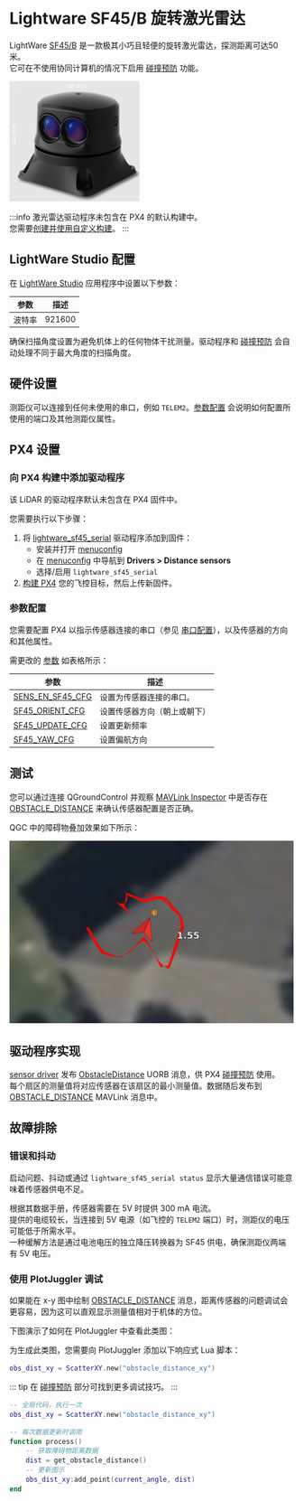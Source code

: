 # Lightware SF45/B 旋转激光雷达

LightWare [SF45/B](https://lightwarelidar.com/shop/sf45-b-50-m/) 是一款极其小巧且轻便的旋转激光雷达，探测距离可达50米。  
它可在不使用协同计算机的情况下启用 [碰撞预防](../computer_vision/collision_prevention.md) 功能。

![LightWare SF45 旋转激光雷达](../../assets/hardware/sensors/lidar_lightware/sf45.png)

:::info
激光雷达驱动程序未包含在 PX4 的默认构建中。  
您需要[创建并使用自定义构建](#add-the-driver-to-the-px4-build)。
:::

## LightWare Studio 配置

在 [LightWare Studio](https://www.lightwarelidar.com/resources-software) 应用程序中设置以下参数：

| 参数        | 描述         |
| ----------- | ------------ |
| 波特率      | 921600       |

确保扫描角度设置为避免机体上的任何物体干扰测量。驱动程序和 [碰撞预防](../computer_vision/collision_prevention.md) 会自动处理不同于最大角度的扫描角度。

## 硬件设置

测距仪可以连接到任何未使用的串口，例如 `TELEM2`。[参数配置](#parameter-configuration) 会说明如何配置所使用的端口及其他测距仪属性。

## PX4 设置

### 向 PX4 构建中添加驱动程序

该 LiDAR 的驱动程序默认未包含在 PX4 固件中。

您需要执行以下步骤：

1. 将 [lightware_sf45_serial](../modules/modules_driver_distance_sensor.md#lightware-sf45-serial) 驱动程序添加到固件：
   - 安装并打开 [menuconfig](../hardware/porting_guide_config.md#px4-menuconfig-setup)
   - 在 [menuconfig](../hardware/porting_guide_config.md#px4-menuconfig-setup) 中导航到 **Drivers > Distance sensors**
   - 选择/启用 `lightware_sf45_serial`
2. [构建 PX4](../dev_setup/building_px4.md) 您的飞控目标，然后上传新固件。

### 参数配置

您需要配置 PX4 以指示传感器连接的串口（参见 [串口配置](../peripherals/serial_configuration.md)），以及传感器的方向和其他属性。

需更改的 [参数](../advanced_config/parameters.md) 如表格所示：

| 参数                                                                                                   | 描述                                              |
| ------------------------------------------------------------------------------------------------------- | -------------------------------------------------- |
| <a id="SENS_EN_SF45_CFG"></a>[SENS_EN_SF45_CFG](../advanced_config/parameter_reference.md#SENS_EN_SF45_CFG) | 设置为传感器连接的串口。                            |
| <a id="SF45_ORIENT_CFG"></a>[SF45_ORIENT_CFG](../advanced_config/parameter_reference.md#SF45_ORIENT_CFG)   | 设置传感器方向（朝上或朝下）                       |
| <a id="SF45_UPDATE_CFG"></a>[SF45_UPDATE_CFG](../advanced_config/parameter_reference.md#SF45_UPDATE_CFG)   | 设置更新频率                                      |
| <a id="SF45_YAW_CFG"></a>[SF45_YAW_CFG](../advanced_config/parameter_reference.md#SF45_YAW_CFG)            | 设置偏航方向                                      |

## 测试

您可以通过连接 QGroundControl 并观察 [MAVLink Inspector](https://docs.qgroundcontrol.com/master/en/qgc-user-guide/analyze_view/mavlink_inspector.html) 中是否存在 [OBSTACLE_DISTANCE](https://mavlink.io/en/messages/common.html#OBSTACLE_DISTANCE) 来确认传感器配置是否正确。

QGC 中的障碍物叠加效果如下所示：

![QGC 中显示的 SF45 障碍物避障图](../../assets/hardware/sensors/lidar_lightware/sf45_obstacle_map.png)

## 驱动程序实现

[sensor driver](../modules/modules_driver_distance_sensor.md#lightware-sf45-serial) 发布 [ObstacleDistance](../msg_docs/ObstacleDistance.md) UORB 消息，供 PX4 [碰撞预防](../computer_vision/collision_prevention.md) 使用。  
每个扇区的测量值将对应传感器在该扇区的最小测量值。数据随后发布到 [OBSTACLE_DISTANCE](https://mavlink.io/en/messages/common.html#OBSTACLE_DISTANCE) MAVLink 消息中。

## 故障排除

### 错误和抖动

启动问题、抖动或通过 `lightware_sf45_serial status` 显示大量通信错误可能意味着传感器供电不足。

根据其数据手册，传感器需要在 5V 时提供 300 mA 电流。  
提供的电缆较长，当连接到 5V 电源（如飞控的 `TELEM2` 端口）时，测距仪的电压可能低于所需水平。  
一种缓解方法是通过电池电压的独立降压转换器为 SF45 供电，确保测距仪两端有 5V 电压。

### 使用 PlotJuggler 调试

如果能在 x-y 图中绘制 [OBSTACLE_DISTANCE](https://mavlink.io/en/messages/common.html#OBSTACLE_DISTANCE) 消息，距离传感器的问题调试会更容易，因为这可以直观显示测量值相对于机体的方位。

下图演示了如何在 PlotJuggler 中查看此类图：

<lite-youtube videoid="VwEd_7aiLEo" title="PX4 Autopilot: SF45 rangefinder - collision prevention "/>

为生成此类图，您需要向 PlotJuggler 添加以下响应式 Lua 脚本：

```lua
obs_dist_xy = ScatterXY.new("obstacle_distance_xy")
```

::: tip
在 [碰撞预防](../computer_vision/collision_prevention.md) 部分可找到更多调试技巧。
:::

```lua
-- 全局代码，执行一次
obs_dist_xy = ScatterXY.new("obstacle_distance_xy")
```

```lua
-- 每次数据更新时调用
function process()
    -- 获取障碍物距离数据
    dist = get_obstacle_distance()
    -- 更新图示
    obs_dist_xy:add_point(current_angle, dist)
end
```